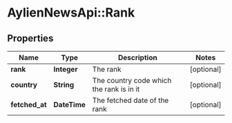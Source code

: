 # AylienNewsApi::Rank

## Properties
Name | Type | Description | Notes
------------ | ------------- | ------------- | -------------
**rank** | **Integer** | The rank | [optional] 
**country** | **String** | The country code which the rank is in it | [optional] 
**fetched_at** | **DateTime** | The fetched date of the rank | [optional] 


